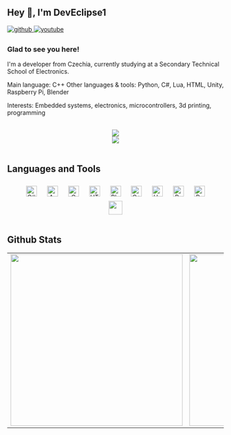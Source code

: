## Hey 👋, I'm DevEclipse1  
  

<a href="https://github.com/DevEclipse1" target="_blank">
<img src=https://img.shields.io/badge/github-%2324292e.svg?&style=for-the-badge&logo=github&logoColor=white alt=github style="margin-bottom: 5px;" />
</a>
<a href="https://www.youtube.com/@https://www.youtube.com/@deveclipse0x0" target="_blank">
<img src=https://img.shields.io/badge/youtube-%23EE4831.svg?&style=for-the-badge&logo=youtube&logoColor=white alt=youtube style="margin-bottom: 5px;" />
</a>  
  



### Glad to see you here!  
I'm a developer from Czechia, currently studying at a Secondary Technical School of Electronics.

Main language: C++
Other languages & tools: Python, C#, Lua, HTML, Unity, Raspberry Pi, Blender

Interests: Embedded systems, electronics, microcontrollers, 3d printing, programming  
  

<br/>  

<div align="center">
            <a href="https://ko-fi.com/deveclipse" target="_blank" style="display: inline-block;">
                <img
                    src="https://img.shields.io/badge/Donate-Ko--fi-F16061.svg?style=flat-square&logo=ko-fi" 
                    align="center"
                />
            </a></div>  

<div align="center">
<img src="https://komarev.com/ghpvc/?username=DevEclipse1&&style=flat-square" align="center" />
</div>  
  

<br/>  


## Languages and Tools  
<div align="center">  
<a href="https://docs.microsoft.com/en-us/dotnet/csharp/" target="_blank"><img style="margin: 10px" src="https://profilinator.rishav.dev/skills-assets/csharp-original.svg" alt="C#" height="25" /></a>  
<a href="https://www.arduino.cc/" target="_blank"><img style="margin: 10px" src="https://profilinator.rishav.dev/skills-assets/arduino.png" alt="Arduino" height="25" /></a>  
<a href="https://www.cprogramming.com/" target="_blank"><img style="margin: 10px" src="https://profilinator.rishav.dev/skills-assets/c-original.svg" alt="C" height="25" /></a>  
<a href="https://en.wikipedia.org/wiki/HTML5" target="_blank"><img style="margin: 10px" src="https://profilinator.rishav.dev/skills-assets/html5-original-wordmark.svg" alt="HTML5" height="25" /></a>  
<a href="https://www.blender.org/" target="_blank"><img style="margin: 10px" src="https://profilinator.rishav.dev/skills-assets/blender_community_badge_white.svg" alt="Blender" height="25" /></a>  
<a href="https://www.cplusplus.com/" target="_blank"><img style="margin: 10px" src="https://profilinator.rishav.dev/skills-assets/cplusplus-original.svg" alt="C++" height="25" /></a>  
<a href="https://unity.com/" target="_blank"><img style="margin: 10px" src="https://profilinator.rishav.dev/skills-assets/unity.png" alt="Unity" height="25" /></a>  
<a href="https://www.python.org/" target="_blank"><img style="margin: 10px" src="https://profilinator.rishav.dev/skills-assets/python-original.svg" alt="Python" height="25" /></a>  
<a href="https://www.raspberrypi.org/" target="_blank"><img style="margin: 10px" src="https://profilinator.rishav.dev/skills-assets/raspberrypi.png" alt="Raspberry Pi" height="25" /></a>  
</div>  

<div align="center">
<img src="https://www.lua.org/images/lua-logo.gif" align="center" height="32" width="32" />
</div>  
  

<br/>  


## Github Stats  

<table>
  <tr>
    <td>
      <img src="https://github-readme-stats.vercel.app/api?username=DevEclipse1&show_icons=true&count_private=true&hide_border=true" width="400"/>
    </td>
    <td>
      <img src="https://github-readme-stats.vercel.app/api/top-langs/?username=DevEclipse1&hide_border=true&layout=compact" width="400"/>
    </td>
  </tr>
</table>

<br/>  


<br />
